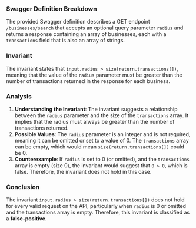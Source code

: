 ### Swagger Definition Breakdown
The provided Swagger definition describes a GET endpoint `/businesses/search` that accepts an optional query parameter `radius` and returns a response containing an array of businesses, each with a `transactions` field that is also an array of strings.

### Invariant
The invariant states that `input.radius > size(return.transactions[])`, meaning that the value of the `radius` parameter must be greater than the number of transactions returned in the response for each business.

### Analysis
1. **Understanding the Invariant**: The invariant suggests a relationship between the `radius` parameter and the size of the `transactions` array. It implies that the radius must always be greater than the number of transactions returned.
2. **Possible Values**: The `radius` parameter is an integer and is not required, meaning it can be omitted or set to a value of 0. The `transactions` array can be empty, which would mean `size(return.transactions[])` could be 0.
3. **Counterexample**: If `radius` is set to 0 (or omitted), and the `transactions` array is empty (size 0), the invariant would suggest that `0 > 0`, which is false. Therefore, the invariant does not hold in this case.

### Conclusion
The invariant `input.radius > size(return.transactions[])` does not hold for every valid request on the API, particularly when `radius` is 0 or omitted and the transactions array is empty. Therefore, this invariant is classified as a **false-positive**.
